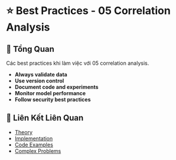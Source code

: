 # ⭐ Best Practices - 05 Correlation Analysis

## 🎯 Tổng Quan

Các best practices khi làm việc với 05 correlation analysis.

- **Always validate data**
- **Use version control**
- **Document code and experiments**
- **Monitor model performance**
- **Follow security best practices**

## 🔗 Liên Kết Liên Quan

- [Theory](./THEORY_05_correlation_analysis.md)
- [Implementation](./IMPLEMENTATION_05_correlation_analysis.md)
- [Code Examples](./CODE_EXAMPLES_05_correlation_analysis.md)
- [Complex Problems](./COMPLEX_PROBLEMS.md)
